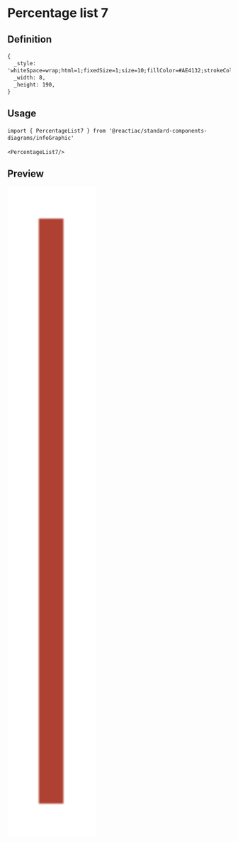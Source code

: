 # Percentage list 7

## Definition

```
{
  _style: 'whiteSpace=wrap;html=1;fixedSize=1;size=10;fillColor=#AE4132;strokeColor=none;shadow=0;',
  _width: 8,
  _height: 190,
}
```

## Usage

```
import { PercentageList7 } from '@reactiac/standard-components-diagrams/infoGraphic'

<PercentageList7/>
```

## Preview

<img src="./percentage-list-7.png" width="200"/>

